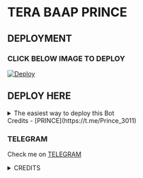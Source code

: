 # TERA BAAP PRINCE
## DEPLOYMENT
### CLICK BELOW IMAGE TO DEPLOY
[![Deploy](https://telegra.ph/file/de291b670cbaeb085fe8b.jpg)](https://heroku.com/deploy?template=https://github.com/prince301102/terabaap.git)

## DEPLOY HERE 
<details>
  <summary>The easiest way to deploy this Bot</summary>
`
<p align="center"><a href="https://heroku.com/deploy?template=https://github.com/prince301102/terabaap"> <img src="https://img.shields.io/badge/Deploy%20To%20Heroku-black?style=for-the-badge&logo=heroku" width="220" height="38.45"/></a></p>
`
</details>
Credits - [PRINCE](https://t.me/Prince_3011)

### TELEGRAM
Check me on [TELEGRAM](https://t.me/PRINCE_TERABAAP_BOT)

<details>
<summary> CREDITS </summary>
<h3> PRINCE </h3>
</details>
